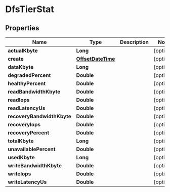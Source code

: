# DfsTierStat

## Properties
Name | Type | Description | Notes
------------ | ------------- | ------------- | -------------
**actualKbyte** | **Long** |  |  [optional]
**create** | [**OffsetDateTime**](OffsetDateTime.md) |  |  [optional]
**dataKbyte** | **Long** |  |  [optional]
**degradedPercent** | **Double** |  |  [optional]
**healthyPercent** | **Double** |  |  [optional]
**readBandwidthKbyte** | **Double** |  |  [optional]
**readIops** | **Double** |  |  [optional]
**readLatencyUs** | **Double** |  |  [optional]
**recoveryBandwidthKbyte** | **Double** |  |  [optional]
**recoveryIops** | **Double** |  |  [optional]
**recoveryPercent** | **Double** |  |  [optional]
**totalKbyte** | **Long** |  |  [optional]
**unavailablePercent** | **Double** |  |  [optional]
**usedKbyte** | **Long** |  |  [optional]
**writeBandwidthKbyte** | **Double** |  |  [optional]
**writeIops** | **Double** |  |  [optional]
**writeLatencyUs** | **Double** |  |  [optional]
